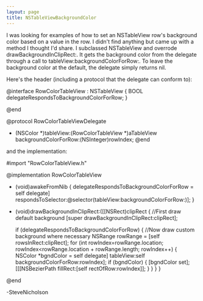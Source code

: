 ```yaml
---
layout: page
title: NSTableViewBackgroundColor
---
```




I was looking for examples of how to set an NSTableView row's background color based on a value in the row. I didn't find anything but came up with a method I thought I'd share. I subclassed NSTableView and overrode drawBackgroundInClipRect:. It gets the background color from the delegate through a call to tableView:backgroundColorForRow:. To leave the background color at the default, the delegate simply returns nil.

Here's the header (including a protocol that the delegate can conform to):


    
@interface RowColorTableView : NSTableView {
	BOOL delegateRespondsToBackgroundColorForRow;
}

@end

@protocol RowColorTableViewDelegate <NSObject>
- (NSColor *)tableView:(RowColorTableView *)aTableView backgroundColorForRow:(NSInteger)rowIndex;
@end


and the implementation:

    
#import "RowColorTableView.h"

@implementation RowColorTableView

- (void)awakeFromNib {
	delegateRespondsToBackgroundColorForRow = self delegate] respondsToSelector:@selector(tableView:backgroundColorForRow:)];
}

- (void)drawBackgroundInClipRect:([[NSRect)clipRect {
	//First draw default background
	[super drawBackgroundInClipRect:clipRect];
	
	if (delegateRespondsToBackgroundColorForRow) {
		//Now draw custom background where necessary
		NSRange rowRange = [self rowsInRect:clipRect];
		for (int rowIndex=rowRange.location; rowIndex<rowRange.location + rowRange.length; rowIndex++) {
			NSColor *bgndColor = self delegate] tableView:self backgroundColorForRow:rowIndex];
			if (bgndColor) {
				[bgndColor set];
				[[[NSBezierPath fillRect:[self rectOfRow:rowIndex]];
			}
		}
	}
}

@end


-SteveNicholson

